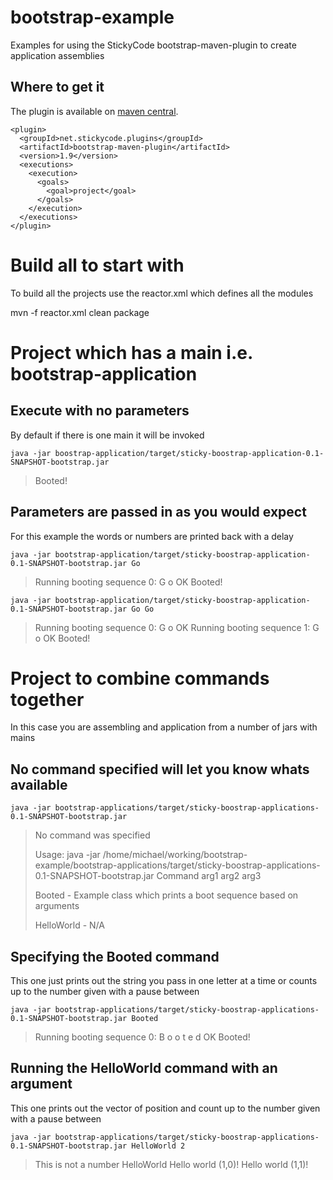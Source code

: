 bootstrap-example
=================

Examples for using the StickyCode bootstrap-maven-plugin to create application assemblies

## Where to get it

The plugin is available on [maven central](http://repo1.maven.org/maven2/net/stickycode/plugins/).

    <plugin>
      <groupId>net.stickycode.plugins</groupId>
      <artifactId>bootstrap-maven-plugin</artifactId>
      <version>1.9</version>
      <executions>
        <execution>
          <goals>
            <goal>project</goal>
          </goals>
        </execution>
      </executions>
    </plugin>


# Build all to start with

To build all the projects use the reactor.xml which defines all the modules

   mvn -f reactor.xml clean package

# Project which has a main i.e. bootstrap-application

## Execute with no parameters

By default if there is one main it will be invoked

    java -jar boostrap-application/target/sticky-boostrap-application-0.1-SNAPSHOT-bootstrap.jar

  > Booted!

## Parameters are passed in as you would expect

For this example the words or numbers are printed back with a delay

    java -jar bootstrap-application/target/sticky-boostrap-application-0.1-SNAPSHOT-bootstrap.jar Go

  > Running booting sequence 0: G o OK
  Booted!

    java -jar bootstrap-application/target/sticky-boostrap-application-0.1-SNAPSHOT-bootstrap.jar Go Go

  > Running booting sequence 0: G o OK
  Running booting sequence 1: G o OK
  Booted!

# Project to combine commands together

In this case you are assembling and application from a number of jars with mains

## No command specified will let you know whats available

    java -jar bootstrap-applications/target/sticky-boostrap-applications-0.1-SNAPSHOT-bootstrap.jar 

  > No command was specified
  >
  > Usage: java -jar /home/michael/working/bootstrap-example/bootstrap-applications/target/sticky-boostrap-applications-0.1-SNAPSHOT-bootstrap.jar Command arg1 arg2 arg3
  >
  > Booted - Example class which prints a boot sequence based on arguments
  >
  > HelloWorld - N/A

## Specifying the Booted command

  This one just prints out the string you pass in one letter at a time or counts up to the number given with a pause between

    java -jar bootstrap-applications/target/sticky-boostrap-applications-0.1-SNAPSHOT-bootstrap.jar Booted

  > Running booting sequence 0: B o o t e d OK
  > Booted!

## Running the HelloWorld command with an argument

  This one prints out the vector of position and count up to the number given with a pause between

    java -jar bootstrap-applications/target/sticky-boostrap-applications-0.1-SNAPSHOT-bootstrap.jar HelloWorld 2 

  > This is not a number HelloWorld
  > Hello world (1,0)!
  > Hello world (1,1)!


